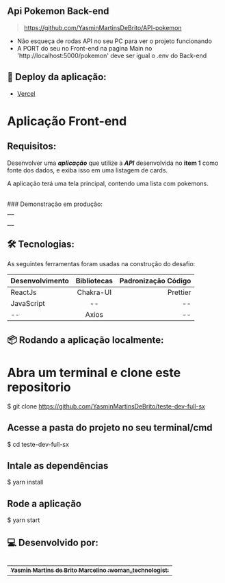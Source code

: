 ## Api Pokemon Back-end
>https://github.com/YasminMartinsDeBrito/API-pokemon

- Não esqueça de rodas API no seu PC para ver o projeto funcionando
- A PORT do seu no Front-end na pagina Main no 'http://localhost:5000/pokemon' deve ser igual o .env do Back-end

## 🚀 Deploy da aplicação:

 - <a href="https://teste-dev-full-sx.vercel.app/" target="__blank" >Vercel</a>


# Aplicação Front-end 
## Requisitos:
Desenvolver uma **_aplicação_** que utilize a **_API_** desenvolvida no **item 1** como fonte dos dados, e exiba isso em uma listagem de cards.

A aplicação terá uma tela principal, contendo uma lista com pokemons.

<br>
### Demonstração em produção:
<table align='center'>
    <tr>
    <td align='center'>
    <img src="https://user-images.githubusercontent.com/82226623/179501240-454ac11d-05c3-436f-8523-5661db90b4b3.png" alt=""/>
</tr>
<tr>
    <td align='center'>
    <img src="https://user-images.githubusercontent.com/82226623/179501169-d32ab709-3935-49cb-850b-05bf917ac0a3.png" alt=""/>
</tr>
<tr>
    <td align='center'>
    <img src="https://user-images.githubusercontent.com/82226623/179503977-ab23d9b1-fac9-4096-a257-d48cd5822e4d.png" alt=""/>
</tr>
<tr>
    <td align='center'>
    <img src="https://user-images.githubusercontent.com/82226623/179504060-25f165e7-52fd-4335-a838-90dfa1ce3f48.png" alt=""/>
</tr>
</table>

## 🛠 Tecnologias: 

As seguintes ferramentas foram usadas na construção do desafio:


| Desenvolvimento       | Bibliotecas           | Padronização Código  |
| ------------- |:-------------:| -----:|
| ReactJs      | Chakra-UI | Prettier |
| JavaScript      | --      |   --   |
|       --        |Axios|         --     | 

## :package: Rodando a aplicação localmente:

# Abra um terminal e clone este repositorio
$ git clone https://github.com/YasminMartinsDeBrito/teste-dev-full-sx

## Acesse a pasta do projeto no seu terminal/cmd
$ cd teste-dev-full-sx

## Intale as dependências
$ yarn install

## Rode a aplicação
$ yarn start


## 💻 Desenvolvido por:
  
   
<table align="left">
  <tr>
     <td align="center">
      <a href="https://github.com/YasminMartinsDeBrito">
        <sub>
          <b> Yasmin Martins de Brito Marcelino  :woman_technologist: </b>
        </sub>
      </a>       
  </tr>
</table>
